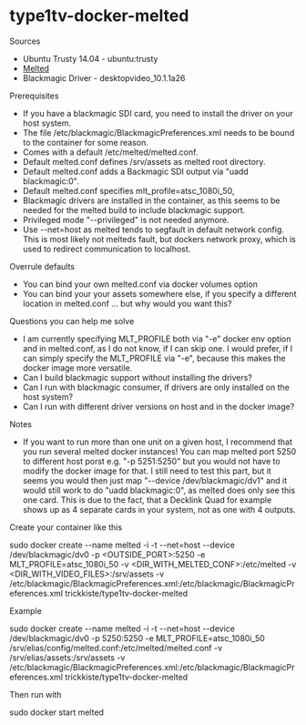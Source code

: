 type1tv-docker-melted
=====================

Sources
* Ubuntu Trusty 14.04 - ubuntu:trusty
* [Melted](https://github.com/mltframework/melted)
* Blackmagic Driver - desktopvideo_10.1.1a26

Prerequisites
* If you have a blackmagic SDI card, you need to install the driver on your host system.
* The file /etc/blackmagic/BlackmagicPreferences.xml needs to be bound to the container for some reason.
* Comes with a default /etc/melted/melted.conf.
* Default melted.conf defines /srv/assets as melted root directory.
* Default melted.conf adds a Backmagic SDI output via "uadd blackmagic:0".
* Default melted.conf specifies mlt_profile=atsc_1080i_50,
* Blackmagic drivers are installed in the container, as this seems to be needed for the melted build to include blackmagic support.
* Privileged mode "--privileged" is not needed anymore.
* Use --net=host as melted tends to segfault in default network config. This is most likely not melteds fault, but dockers network proxy, which is used to redirect communication to localhost.

Overrule defaults
* You can bind your own melted.conf via docker volumes option
* You can bind your your assets somewhere else, if you specify a different location in melted.conf ... but why would you want this?

Questions you can help me solve
* I am currently specifying MLT_PROFILE both via "-e" docker env option and in melted.conf, as I do not know, if I can skip one. I would prefer, if I can simply specify the MLT_PROFILE via "-e", because this makes the docker image more versatile.
* Can I build blackmagic support without installing the drivers?
* Can I run with blackmagic consumer, if drivers are only installed on the host system?
* Can I run with different driver versions on host and in the docker image?

Notes
* If you want to run more than one unit on a given host, I recommend that you run several melted docker instances! You can map melted port 5250 to different host porst e.g. "-p 5251:5250" but you would not have to modify the docker image for that. I still need to test this part, but it seems you would then just map "--device /dev/blackmagic/dv1" and it would still work to do "uadd blackmagic:0", as melted does only see this one card. This is due to the fact, that a Decklink Quad for example shows up as 4 separate cards in your system, not as one with 4 outputs.


Create your container like this

sudo docker create --name melted -i -t --net=host --device /dev/blackmagic/dv0 -p <OUTSIDE_PORT>:5250 -e MLT_PROFILE=atsc_1080i_50 -v <DIR_WITH_MELTED_CONF>:/etc/melted -v <DIR_WITH_VIDEO_FILES>:/srv/assets -v /etc/blackmagic/BlackmagicPreferences.xml:/etc/blackmagic/BlackmagicPreferences.xml trickkiste/type1tv-docker-melted

Example

sudo docker create --name melted -i -t --net=host --device /dev/blackmagic/dv0 -p 5250:5250 -e MLT_PROFILE=atsc_1080i_50 /srv/elias/config/melted.conf:/etc/melted/melted.conf -v /srv/elias/assets:/srv/assets -v /etc/blackmagic/BlackmagicPreferences.xml:/etc/blackmagic/BlackmagicPreferences.xml trickkiste/type1tv-docker-melted

Then run with

sudo docker start melted
